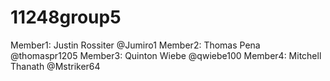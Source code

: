 # 11248group5

Member1: Justin Rossiter @Jumiro1
Member2: Thomas Pena @thomaspr1205
Member3: Quinton Wiebe @qwiebe100
Member4: Mitchell Thanath @Mstriker64
